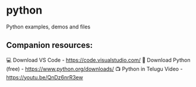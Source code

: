 # python
Python examples, demos and files

## Companion resources:

💻 Download VS Code - https://code.visualstudio.com/
🐍 Download Python (free) - https://www.python.org/downloads/
📺 Python in Telugu Video  - https://youtu.be/QnDz6nrR3ew
